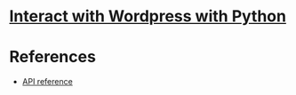 # [Interact with Wordpress with Python](https://robingeuens.com/blog/python-wordpress-api/)
# References

- [API reference](https://developer.wordpress.org/rest-api/reference/posts/#update-a-post)
